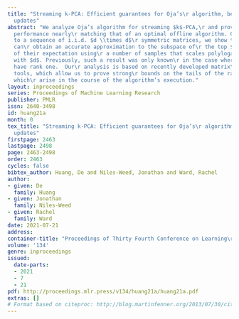 ```yaml
---
title: "Streaming k-PCA: Efficient guarantees for Oja’s\r algorithm, beyond rank-one
  updates"
abstract: "We analyze Oja’s algorithm for streaming $k$-PCA,\r and prove that it achieves
  performance nearly\r matching that of an optimal offline algorithm. Given\r access
  to a sequence of i.i.d. $d \\times d$\r symmetric matrices, we show that Oja’s algorithm
  can\r obtain an accurate approximation to the subspace of\r the top $k$ eigenvectors
  of their expectation using\r a number of samples that scales polylogarithmically\r
  with $d$. Previously, such a result was only known\r in the case where the updates
  have rank one.  Our\r analysis is based on recently developed matrix\r concentration
  tools, which allow us to prove strong\r bounds on the tails of the random matrices
  which\r arise in the course of the algorithm’s execution."
layout: inproceedings
series: Proceedings of Machine Learning Research
publisher: PMLR
issn: 2640-3498
id: huang21a
month: 0
tex_title: "Streaming k-PCA: Efficient guarantees for Oja’s\r algorithm, beyond rank-one
  updates"
firstpage: 2463
lastpage: 2498
page: 2463-2498
order: 2463
cycles: false
bibtex_author: Huang, De and Niles-Weed, Jonathan and Ward, Rachel
author:
- given: De
  family: Huang
- given: Jonathan
  family: Niles-Weed
- given: Rachel
  family: Ward
date: 2021-07-21
address:
container-title: "Proceedings of Thirty Fourth Conference on Learning\r Theory"
volume: '134'
genre: inproceedings
issued:
  date-parts:
  - 2021
  - 7
  - 21
pdf: http://proceedings.mlr.press/v134/huang21a/huang21a.pdf
extras: []
# Format based on citeproc: http://blog.martinfenner.org/2013/07/30/citeproc-yaml-for-bibliographies/
---
```

